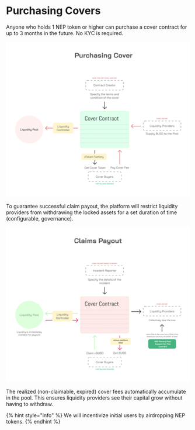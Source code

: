 # Purchasing Covers

Anyone who holds 1 NEP token or higher can purchase a cover contract for up to 3 months in the future. No KYC is required.

![](../.gitbook/assets/cover-purchase%20%281%29.svg)

To guarantee successful claim payout, the platform will restrict liquidity providers from withdrawing the locked assets for a set duration of time \(configurable, governance\).

![](../.gitbook/assets/claims-payout.svg)

The realized  \(non-claimable, expired\) cover fees automatically accumulate in the pool. This ensures liquidity providers see their capital grow without having to withdraw.

{% hint style="info" %}
We will incentivize initial users by airdropping NEP tokens.
{% endhint %}







